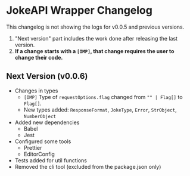 # JokeAPI Wrapper Changelog

This changelog is not showing the logs for v0.0.5 and previous versions.

1. "Next version" part includes the work done after releasing the last version.
2. **If a change starts with a `[IMP]`, that change requires the user to change their code.**

## Next Version (v0.0.6)

- Changes in types
  - `[IMP]` Type of `requestOptions.flag` changed from `"" | Flag[]` to `Flag[]`.
  - New types added: `ResponseFormat`, `JokeType`, `Error`, `StrObject`, `NumberObject`
- Added new dependencies
  - Babel
  - Jest
- Configured some tools
  - Prettier
  - EditorConfig
- Tests added for util functions
- Removed the cli tool (excluded from the package.json only)